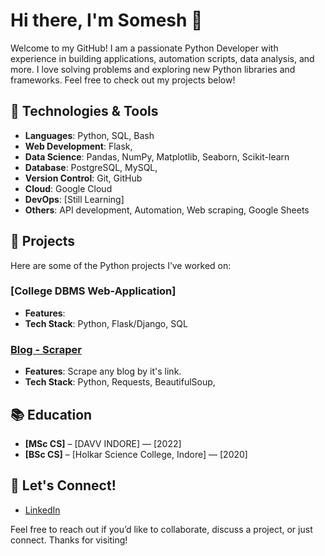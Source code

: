 # Hi there, I'm Somesh 👋

Welcome to my GitHub! I am a passionate Python Developer with experience in building applications, automation scripts, data analysis, and more. I love solving problems and exploring new Python libraries and frameworks. Feel free to check out my projects below!

## 🔧 Technologies & Tools

- **Languages**: Python, SQL, Bash
- **Web Development**: Flask, 
- **Data Science**: Pandas, NumPy, Matplotlib, Seaborn, Scikit-learn
- **Database**: PostgreSQL, MySQL,
- **Version Control**: Git, GitHub
- **Cloud**: Google Cloud
- **DevOps**: [Still Learning]
- **Others**: API development, Automation, Web scraping, Google Sheets

## 🚀 Projects

Here are some of the Python projects I’ve worked on:

### [College DBMS Web-Application]

- **Features**: 
- **Tech Stack**: Python, Flask/Django, SQL


### [Blog - Scraper](https://github.com/jack2keen/blog_scraper)


- **Features**: Scrape any blog by it's link.
- **Tech Stack**: Python, Requests, BeautifulSoup,


## 📚 Education

- **[MSc CS]** – [DAVV INDORE] — [2022]
- **[BSc CS]** – [Holkar Science College, Indore] — [2020]


## 💬 Let's Connect!

- [LinkedIn](https://www.linkedin.com/in/somesh-kumar-patel-0b891414a/)


Feel free to reach out if you’d like to collaborate, discuss a project, or just connect. Thanks for visiting!

